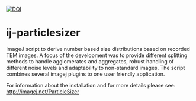 [![DOI](https://zenodo.org/badge/18649/thorstenwagner/ij-particlesizer.svg)](https://zenodo.org/badge/latestdoi/18649/thorstenwagner/ij-particlesizer) 
# ij-particlesizer

ImageJ script to derive number based size distributions based on recorded TEM images. A focus of the development was to provide different splitting methods to handle agglomerates and aggregates, robust handling of different noise levels and adaptability to non-standard images. The script combines several imagej plugins to one user friendly application.

For information about the installation and for more details please see: http://imagej.net/ParticleSizer
